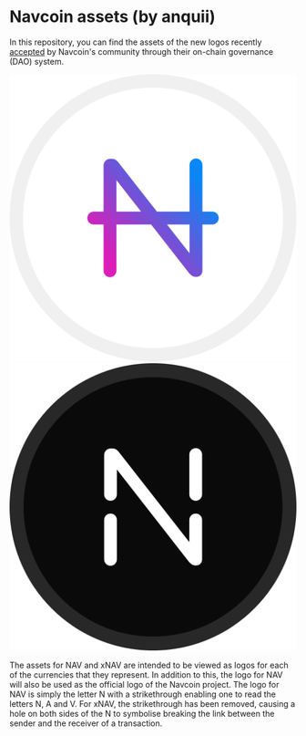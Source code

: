 # Navcoin assets (by anquii)
In this repository, you can find the assets of the new logos recently [accepted]((https://navexplorer.com/dao/consultation/e8bc48865162dc2f4fbac52b7d71835730aad5d43bbc8c3f84fc3576f27ea7e2)) by Navcoin's community through their on-chain governance (DAO) system. 

![nav](nav/nav-logo-border.png)
![xnav](xnav/xnav-logo-border.png)

The assets for NAV and xNAV are intended to be viewed as logos for each of the currencies that they represent. In addition to this, the logo for NAV will also be used as the official logo of the Navcoin project. The logo for NAV is simply the letter N with a strikethrough enabling one to read the letters N, A and V. For xNAV, the strikethrough has been removed, causing a hole on both sides of the N to symbolise breaking the link between the sender and the receiver of a transaction.
